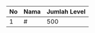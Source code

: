 | No | Nama            | Jumlah Level |
|----|-----------------|--------------|
| 1  | #    |    500        |

